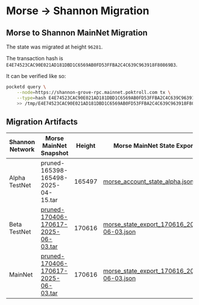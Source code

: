 # Morse -> Shannon Migration

## Morse to Shannon MainNet Migration

The state was migrated at height `96281`.

The transaction hash is `E4E74523CAC90E021AD181DBD1C6569AB0FD53FFBA2C4C639C963918F80869B3`.

It can be verified like so:

```bash
pocketd query \
    --node=https://shannon-grove-rpc.mainnet.poktroll.com tx \
    --type=hash E4E74523CAC90E021AD181DBD1C6569AB0FD53FFBA2C4C639C963918F80869B3 \
    >> /tmp/E4E74523CAC90E021AD181DBD1C6569AB0FD53FFBA2C4C639C963918F80869B3.txt
```

## Migration Artifacts

| Shannon Network | Morse MainNet Snapshot                                                                                                      | Height | Morse MainNet State Export                                                               | Morse TestNet Snapshot                                                                                                                                          | Height | Morse TestNet State Export                                                                       | `MsgImportMorseClaimableAccounts`                                                                      |
| --------------- | --------------------------------------------------------------------------------------------------------------------------- | ------ | ---------------------------------------------------------------------------------------- | --------------------------------------------------------------------------------------------------------------------------------------------------------------- |--------|--------------------------------------------------------------------------------------------------|--------------------------------------------------------------------------------------------------------|
| Alpha TestNet   | pruned-165398-165498-2025-04-15.tar                                                                                         | 165497 | [morse_account_state_alpha.json](./morse_account_state_alpha.json)                       | N/A                                                                                                                                                             | N/A    | N/A                                                                                              | [msg_import_morse_accounts_alpha.json](./msg_import_morse_accounts_alpha.json)                         |
| Beta TestNet    | [pruned-170406-170617-2025-06-03.tar](http://23.83.185.137/pruned-170406-170617-2025-06-03.tar) | 170616 | [morse_state_export_170616_2025-06-03.json](./morse_state_export_170616_2025-06-03.json) | [morse-testnet-179148-2025-06-01.tar](https://link.storjshare.io/raw/jwuhrvaepamwmqaywx6y57ygxdha/pocket-network-snapshots/morse-testnet-179148-2025-06-01.tar) | 179148 | [morse_testnet_state_export_179148_2025-06-01.json](./morse_state_export_179148_2025-06-01.json) | [msg_import_morse_accounts_m170616_t179148.json](./msg_import_morse_accounts_m170616_t179148.json)     |
| MainNet         | [pruned-170406-170617-2025-06-03.tar](http://23.83.185.137/pruned-170406-170617-2025-06-03.tar)                             | 170616 | [morse_state_export_170616_2025-06-03.json](./morse_state_export_170616_2025-06-03.json) | N/A                                                                                                                                                             | N/A    | N/A                                                                                              | [msg_import_morse_accounts_170616_2025-06-03.json](./msg_import_morse_accounts_170616_2025-06-03.json) |
